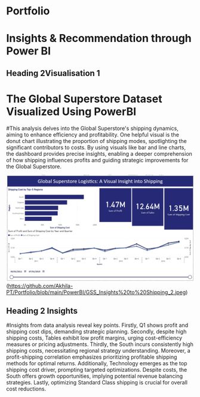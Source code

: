 # Portfolio
# Insights & Recommendation through Power BI

## Heading 2Visualisation 1
# The Global Superstore Dataset Visualized Using PowerBI
#This analysis delves into the Global Superstore's shipping dynamics, aiming to enhance efficiency and profitability. One helpful visual is the donut chart illustrating the proportion of shipping modes, spotlighting the significant contributors to costs. By using visuals like bar and line charts, the dashboard provides precise insights, enabling a deeper comprehension of how shipping influences profits and guiding strategic improvements for the Global Superstore.

![Global Super Store Logistics-Visual Insights into shipping](https://github.com/Akhila-PT/Portfolio/blob/main/PowerBI/GSS_Insights%20to%20Shipping_1.jpeg)
(https://github.com/Akhila-PT/Portfolio/blob/main/PowerBI/GSS_Insights%20to%20Shipping_2.jpeg)

## Heading 2 Insights
#Insights from data analysis reveal key points. Firstly, Q1 shows profit and shipping cost dips, demanding strategic planning. Secondly, despite high shipping costs, Tables exhibit low profit margins, urging cost-efficiency measures or pricing adjustments. Thirdly, the South incurs consistently high shipping costs, necessitating regional strategy understanding. Moreover, a profit-shipping correlation emphasizes prioritizing profitable shipping methods for optimal returns. Additionally, Technology emerges as the top shipping cost driver, prompting targeted optimizations. Despite costs, the South offers growth opportunities, implying potential revenue balancing strategies. Lastly, optimizing Standard Class shipping is crucial for overall cost reductions.
